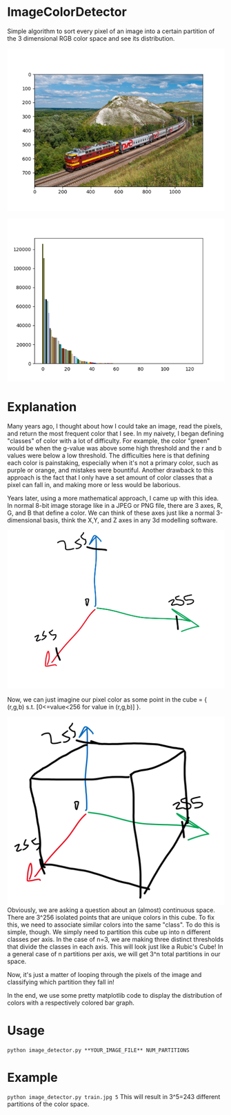 # ImageColorDetector
Simple algorithm to sort every pixel of an image into a certain partition of the 3 dimensional RGB color space and see its distribution.

![Example input](/imgs/example_img.png)

![Example output](/imgs/example_graph.png)

# Explanation
Many years ago, I thought about how I could take an image, read the pixels, and return the most frequent color that I see. In my naivety, I began defining "classes" of color with a lot of difficulty. For example, the color "green" would be when the g-value was above some high threshold and the r and b values were below a low threshold. The difficulties here is that defining each color is painstaking, especially when it's not a primary color, such as purple or orange, and mistakes were bountiful. Another drawback to this approach is the fact that I only have a set amount of color classes that a pixel can fall in, and making more or less would be laborious.

Years later, using a more mathematical approach, I came up with this idea.
In normal 8-bit image storage like in a JPEG or PNG file, there are 3 axes, R, G, and B that define a color. We can think of these axes just like a normal 3-dimensional basis, think the X,Y, and Z axes in any 3d modelling software.

![Our 3-dimensional normal basis](/imgs/Basis.png)

Now, we can just imagine our pixel color as some point in the cube = { (r,g,b) s.t. [0<=value<256 for value in (r,g,b)] }.

![Our 3-dimensional color space](/imgs/ColorSpace.png)
Obviously, we are asking a question about an (almost) continuous space. There are 3^256 isolated points that are unique colors in this cube.
To fix this, we need to associate similar colors into the same "class". To do this is simple, though. We simply need to partition this cube up into n different classes per axis. In the case of n=3, we are making three distinct thresholds that divide the classes in each axis. This will look just like a Rubic's Cube! In a general case of n partitions per axis, we will get 3^n total partitions in our space.

Now, it's just a matter of looping through the pixels of the image and classifying which partition they fall in!

In the end, we use some pretty matplotlib code to display the distribution of colors with a respectively colored bar graph.

# Usage
`python image_detector.py **YOUR_IMAGE_FILE** NUM_PARTITIONS`

# Example
`python image_detector.py train.jpg 5`
This will result in 3^5=243 different partitions of the color space.
